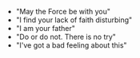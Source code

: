 * "May the Force be with you"
* "I find your lack of faith disturbing"
* "I am your father"
* "Do or do not.  There is no try"
* "I've got a bad feeling about this"
